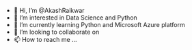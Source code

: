 - 👋 Hi, I’m @AkashRaikwar
- 👀 I’m interested in Data Science and Python
- 🌱 I’m currently learning Python and Microsoft Azure platform
- 💞️ I’m looking to collaborate on 
- 📫 How to reach me ...

<!---
AkashRaikwar/AkashRaikwar is a ✨ special ✨ repository because its `README.md` (this file) appears on your GitHub profile.
You can click the Preview link to take a look at your changes.
--->
